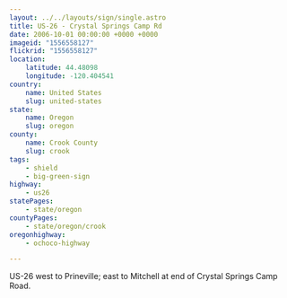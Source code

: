 ```yaml
---
layout: ../../layouts/sign/single.astro
title: US-26 - Crystal Springs Camp Rd
date: 2006-10-01 00:00:00 +0000 +0000
imageid: "1556558127"
flickrid: "1556558127"
location:
    latitude: 44.48098
    longitude: -120.404541
country:
    name: United States
    slug: united-states
state:
    name: Oregon
    slug: oregon
county:
    name: Crook County
    slug: crook
tags:
    - shield
    - big-green-sign
highway:
    - us26
statePages:
    - state/oregon
countyPages:
    - state/oregon/crook
oregonhighway:
    - ochoco-highway

---
```

US-26 west to Prineville; east to Mitchell at end of Crystal Springs Camp Road.